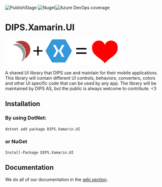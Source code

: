 ![PublishStage](https://vsrm.dev.azure.com/dipscloud-public/_apis/public/Release/badge/7072efb1-8a03-410f-a675-60dbf5c9303a/1/1) ![Nuget](https://img.shields.io/nuget/v/dips.xamarin.ui?color=success&logoColor=white&logo=NuGet)![Azure DevOps coverage](https://img.shields.io/azure-devops/coverage/dipscloud-public/Public%20Pipelines/1)

# DIPS.Xamarin.UI
![DIPS.Xamarin.UI_icon](https://raw.githubusercontent.com/DIPSAS/DIPS.Xamarin.UI/master/assets/DIPS_Xamarin_UI_128x128@slimmed.png)

A shared UI library that DIPS use and maintain for their mobile applications. This library will contain different UI controls, behaviors, converters, colors and other UI specific code that can be used by any app. The library will be maintained by DIPS AS, but the public is always welcome to contribute. <3 

## Installation

### By using DotNet:

`dotnet add package DIPS.Xamarin.UI`

### or NuGet

`Install-Package DIPS.Xamarin.UI`

## Documentation

We do all of our documentation in the [wiki section](https://github.com/DIPSAS/DIPS.Xamarin.UI/wiki).
